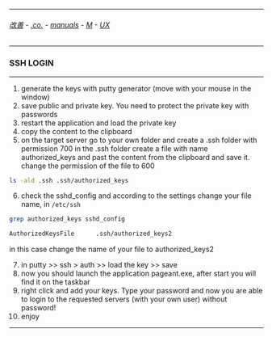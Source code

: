 

---

###### [改善](https://github.com/ttltrk/0C/blob/master/README.MD) - [.co.](https://github.com/ttltrk/PRG/blob/master/CODING.MD) - [manuals](https://github.com/ttltrk/PRG/blob/master/MAN.MD) - [M](https://github.com/ttltrk/ELSE/blob/master/M/M.MD) - [UX](https://github.com/ttltrk/ELSE/blob/master/M/UX/UX.MD)

---

### SSH LOGIN

---

1. generate the keys with putty generator (move with your mouse in the window)
2. save public and private key. You need to protect the private key with passwords
3. restart the application and load the private key
4. copy the content to the clipboard
5. on the target server go to your own folder and create a .ssh folder with permission 700 in the .ssh folder create a file with name authorized_keys and past the content from the clipboard and save it. change the permission of the file to 600

```sh
ls -ald .ssh .ssh/authorized_keys
```

6. check the sshd_config and according to the settings change your file name, in ```/etc/ssh```

```sh
grep authorized_keys sshd_config

AuthorizedKeysFile      .ssh/authorized_keys2
```
in this case change the name of your file to authorized_keys2

7. in putty >> ssh > auth >> load the key >> save
8. now you should launch the application pageant.exe, after start you will find it on the taskbar
9. right click and add your keys. Type your password and now you are able to login to the requested servers (with your own user) without password!
10. enjoy

---
